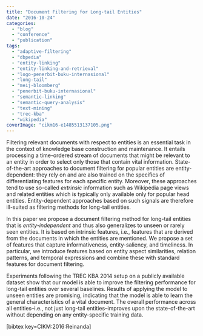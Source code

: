 ```yaml
---
title: "Document Filtering for Long-tail Entities"
date: "2016-10-24"
categories:
  - "blog"
  - "conference"
  - "publication"
tags:
  - "adaptive-filtering"
  - "dbpedia"
  - "entity-linking"
  - "entity-linking-and-retrieval"
  - "logo-penerbit-buku-internasional"
  - "long-tail"
  - "meij-bloomberg"
  - "penerbit-buku-internasional"
  - "semantic-linking"
  - "semantic-query-analysis"
  - "text-mining"
  - "trec-kba"
  - "wikipedia"
coverImage: "cikm16-e1485513137105.png"
---
```


Filtering relevant documents with respect to entities is an essential task in the context of knowledge base construction and maintenance. It entails processing a time-ordered stream of documents that might be relevant to an entity in order to select only those that contain vital information. State-of-the-art approaches to document filtering for popular entities are entity-dependent: they rely on and are also trained on the specifics of differentiating features for each specific entity. Moreover, these approaches tend to use so-called _extrinsic_ information such as Wikipedia page views and related entities which is typically only available only for popular head entities. Entity-dependent approaches based on such signals are therefore ill-suited as filtering methods for long-tail entities.<!--more-->

In this paper we propose a document filtering method for long-tail entities that is *entity-independent* and thus also generalizes to unseen or rarely seen entities. It is based on intrinsic features, i.e., features that are derived from the documents in which the entities are mentioned. We propose a set of features that capture informativeness, entity-saliency, and timeliness. In particular, we introduce features based on entity aspect similarities, relation patterns, and temporal expressions and combine these with standard features for document filtering.

Experiments following the TREC KBA 2014 setup on a publicly available dataset show that our model is able to improve the filtering performance for long-tail entities over several baselines. Results of applying the model to unseen entities are promising, indicating that the model is able to learn the general characteristics of a vital document. The overall performance across all entities–i.e., not just long-tail entities–improves upon the state-of-the-art without depending on any entity-specific training data.

\[bibtex key=CIKM:2016:Reinanda\]
